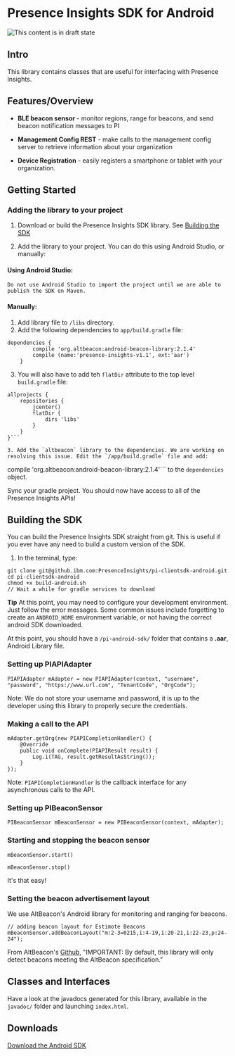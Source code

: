 # Presence Insights SDK for Android

![This content is in draft state](https://img.shields.io/badge/documentation-draft-lightgrey.svg)

## Intro

This library contains classes that are useful for interfacing with Presence Insights.

## Features/Overview

* **BLE beacon sensor** - monitor regions, range for beacons, and send beacon notification messages to PI


* **Management Config REST** - make calls to the management config server to retrieve information about your organization


* **Device Registration** - easily registers a smartphone or tablet with your organization.


## Getting Started

### Adding the library to your project

1. Download or build the Presence Insights SDK library. See [Building the SDK](#building-the-sdk)

2. Add the library to your project. You can do this using Android Studio, or manually:
  #### Using Android Studio:
    Do not use Android Studio to import the project until we are able to publish the SDK on Maven.
  
  #### Manually:
  1. Add library file to `/libs` directory. 
  2. Add the following dependencies to `app/build.gradle` file:
```
dependencies {
        compile 'org.altbeacon:android-beacon-library:2.1.4'
        compile (name:'presence-insights-v1.1', ext:'aar')
    }
```
  3. You will also have to add teh `flatDir` attribute to the top level `build.gradle` file:
```
allprojects {
    repositories {
        jcenter()
        flatDir {
            dirs 'libs'
        }
    }
}```

3. Add the `altbeacon` library to the dependencies. We are working on resolving this issue. Edit the `/app/build.gradle` file and add:
```
compile 'org.altbeacon:android-beacon-library:2.1.4'```
to the `dependencies` object.

Sync your gradle project. You should now have access to all of the Presence Insights APIs!

## Building the SDK
You can build the Presence Insights SDK straight from git. This is useful if you ever have any need to build a custom version of the SDK.

1. In the terminal, type:
 
```
git clone git@github.ibm.com:PresenceInsights/pi-clientsdk-android.git
cd pi-clientsdk-android
chmod +x build-android.sh
// Wait a while for gradle services to download
```
    
**Tip** At this point, you may need to configure your development environment. Just follow the error messages. Some common issues include forgetting to create an `ANDROID_HOME` environment variable, or not having the correct android SDK downloaded. 

At this point, you should have a `/pi-android-sdk/` folder that contains a **.aar**, Android Library file.

### Setting up PIAPIAdapter

    PIAPIAdapter mAdapter = new PIAPIAdapter(context, "username", "password", "https://www.url.com", "TenantCode", "OrgCode");

Note: We do not store your username and password, it is up to the developer using this library to properly secure the credentials.

### Making a call to the API


    mAdapter.getOrg(new PIAPICompletionHandler() {
        @Override
        public void onComplete(PIAPIResult result) {
            Log.i(TAG, result.getResultAsString());
        }
    });

Note: `PIAPICompletionHandler` is the callback interface for any asynchronous calls to the API.

### Setting up PIBeaconSensor


    PIBeaconSensor mBeaconSensor = new PIBeaconSensor(context, mAdapter);


### Starting and stopping the beacon sensor

    mBeaconSensor.start()

    mBeaconSensor.stop()

It's that easy!

### Setting the beacon advertisement layout

We use AltBeacon's Android library for monitoring and ranging for beacons.

    // adding beacon layout for Estimote Beacons
    mBeaconSensor.addBeaconLayout("m:2-3=0215,i:4-19,i:20-21,i:22-23,p:24-24");

From AltBeacon's [Github](https://github.com/AltBeacon/android-beacon-library), "IMPORTANT: By default, this library will only detect beacons meeting the AltBeacon specification."


## Classes and Interfaces

Have a look at the javadocs generated for this library, available in the `javadoc/` folder and launching `index.html`.

## Downloads

[Download the Android SDK](/pidocs/sdk/pi-android-sdk.zip)

